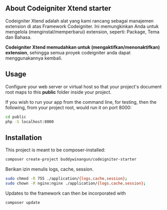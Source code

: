 ## About Codeigniter Xtend starter

Codeigniter Xtend adalah alat yang kami rancang sebagai manajemen extension di atas Framework Codeigniter. Ini memungkinkan Anda untuk mengelola (menginstal/memperbarui) extension, seperti: Package, Tema dan Bahasa.

**Codeigniter Xtend memudahkan untuk (mengaktifkan/menonaktifkan) extension**, sehingga semua proyek codeigniter anda dapat menggunakannya kembali.

## Usage

Configure your web server or virtual host so that your project's
document root maps to this **public** folder inside your project.

If you wish to run your app from the command line, for testing,
then the following, from your project root, would run it on port 8000:
```sh
cd public
php -S localhost:8000
```

## Installation

This project is meant to be composer-installed:
```sh
composer create-project buddywinangun/codeigniter-starter
```

Berikan izin menulis logs, cache, session.
```sh
sudo chmod -R 755 ./application/{logs,cache,session};
sudo chown -R nginx:nginx ./application/{logs,cache,session};
```

Updates to the framework can then be incorporated with
```sh
composer update
```
